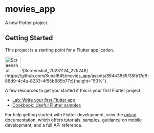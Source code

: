 # movies_app

A new Flutter project.

## Getting Started

This project is a starting point for a Flutter application.

<img src="https://github.com/Kunal645/movies_app/assets/89443555/35fb17e9-88d9-4c4a-8233-4f55b665b77c" alt="Screenshot" height="50">
![Screenshot_20231124_225249](https://github.com/Kunal645/movies_app/assets/89443555/35fb17e9-88d9-4c4a-8233-4f55b665b77c){height="50%"}


A few resources to get you started if this is your first Flutter project:

- [Lab: Write your first Flutter app](https://docs.flutter.dev/get-started/codelab)
- [Cookbook: Useful Flutter samples](https://docs.flutter.dev/cookbook)

For help getting started with Flutter development, view the
[online documentation](https://docs.flutter.dev/), which offers tutorials,
samples, guidance on mobile development, and a full API reference.
